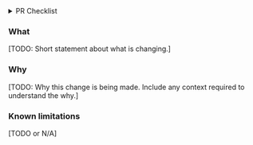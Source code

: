 <!-- If you're making a doc PR or something tiny where the below is irrelevant, delete this
template and use a short description, but in your description aim to include both what the
change is, and why it is being made, with enough context for anyone to understand. -->

<details>
  <summary>PR Checklist</summary>

### PR Structure

- [ ] This PR has reasonably narrow scope (if not, break it down into smaller PRs).
- [ ] This PR avoids mixing refactoring changes with feature changes (split into two PRs
      otherwise).

### Thoroughness

- [ ] This PR adds tests for the most critical parts of the new functionality or fixes.
- [ ] I've updated the docs and README with the added features, breaking changes, new instructions on how to use the repository.

### Release planning

- [ ] I've decided if this PR requires a new major/minor/patch version accordingly to
    [semver](https://semver.org/), and I've changed the name of the BRANCH to release/* , feature/* or patch/* .
</details>

### What

[TODO: Short statement about what is changing.]

### Why

[TODO: Why this change is being made. Include any context required to understand the why.]

### Known limitations

[TODO or N/A]